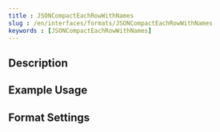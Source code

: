 ```yaml
---
title : JSONCompactEachRowWithNames
slug : /en/interfaces/formats/JSONCompactEachRowWithNames
keywords : [JSONCompactEachRowWithNames]
---
```


## Description

## Example Usage

## Format Settings